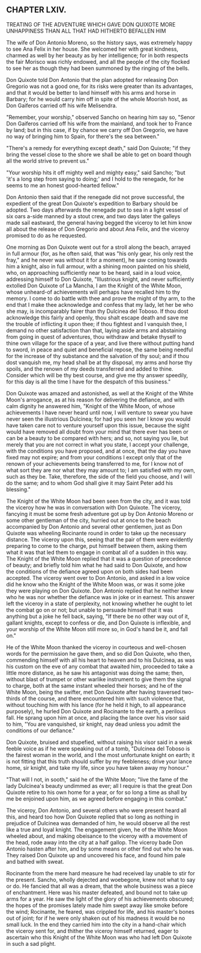 ## CHAPTER LXIV.

TREATING OF THE ADVENTURE WHICH GAVE DON QUIXOTE MORE UNHAPPINESS THAN
ALL THAT HAD HITHERTO BEFALLEN HIM


The wife of Don Antonio Moreno, so the history says, was extremely happy
to see Ana Felix in her house. She welcomed her with great kindness,
charmed as well by her beauty as by her intelligence; for in both
respects the fair Morisco was richly endowed, and all the people of the
city flocked to see her as though they had been summoned by the ringing
of the bells.

Don Quixote told Don Antonio that the plan adopted for releasing Don
Gregorio was not a good one, for its risks were greater than its
advantages, and that it would be better to land himself with his arms and
horse in Barbary; for he would carry him off in spite of the whole
Moorish host, as Don Gaiferos carried off his wife Melisendra.

"Remember, your worship," observed Sancho on hearing him say so, "Senor
Don Gaiferos carried off his wife from the mainland, and took her to
France by land; but in this case, if by chance we carry off Don Gregorio,
we have no way of bringing him to Spain, for there's the sea between."

"There's a remedy for everything except death," said Don Quixote; "if
they bring the vessel close to the shore we shall be able to get on board
though all the world strive to prevent us."

"Your worship hits it off mighty well and mighty easy," said Sancho; "but
'it's a long step from saying to doing;' and I hold to the renegade, for
he seems to me an honest good-hearted fellow."

Don Antonio then said that if the renegade did not prove successful, the
expedient of the great Don Quixote's expedition to Barbary should be
adopted. Two days afterwards the renegade put to sea in a light vessel of
six oars a-side manned by a stout crew, and two days later the galleys
made sail eastward, the general having begged the viceroy to let him know
all about the release of Don Gregorio and about Ana Felix, and the
viceroy promised to do as he requested.

One morning as Don Quixote went out for a stroll along the beach, arrayed
in full armour (for, as he often said, that was "his only gear, his only
rest the fray," and he never was without it for a moment), he saw coming
towards him a knight, also in full armour, with a shining moon painted on
his shield, who, on approaching sufficiently near to be heard, said in a
loud voice, addressing himself to Don Quixote, "Illustrious knight, and
never sufficiently extolled Don Quixote of La Mancha, I am the Knight of
the White Moon, whose unheard-of achievements will perhaps have recalled
him to thy memory. I come to do battle with thee and prove the might of
thy arm, to the end that I make thee acknowledge and confess that my
lady, let her be who she may, is incomparably fairer than thy Dulcinea
del Toboso. If thou dost acknowledge this fairly and openly, thou shalt
escape death and save me the trouble of inflicting it upon thee; if thou
fightest and I vanquish thee, I demand no other satisfaction than that,
laying aside arms and abstaining from going in quest of adventures, thou
withdraw and betake thyself to thine own village for the space of a year,
and live there without putting hand to sword, in peace and quiet and
beneficial repose, the same being needful for the increase of thy
substance and the salvation of thy soul; and if thou dost vanquish me, my
head shall be at thy disposal, my arms and horse thy spoils, and the
renown of my deeds transferred and added to thine. Consider which will be
thy best course, and give me thy answer speedily, for this day is all the
time I have for the despatch of this business."

Don Quixote was amazed and astonished, as well at the Knight of the White
Moon's arrogance, as at his reason for delivering the defiance, and with
calm dignity he answered him, "Knight of the White Moon, of whose
achievements I have never heard until now, I will venture to swear you
have never seen the illustrious Dulcinea; for had you seen her I know you
would have taken care not to venture yourself upon this issue, because
the sight would have removed all doubt from your mind that there ever has
been or can be a beauty to be compared with hers; and so, not saying you
lie, but merely that you are not correct in what you state, I accept your
challenge, with the conditions you have proposed, and at once, that the
day you have fixed may not expire; and from your conditions I except only
that of the renown of your achievements being transferred to me, for I
know not of what sort they are nor what they may amount to; I am
satisfied with my own, such as they be. Take, therefore, the side of the
field you choose, and I will do the same; and to whom God shall give it
may Saint Peter add his blessing."

The Knight of the White Moon had been seen from the city, and it was told
the viceroy how he was in conversation with Don Quixote. The viceroy,
fancying it must be some fresh adventure got up by Don Antonio Moreno or
some other gentleman of the city, hurried out at once to the beach
accompanied by Don Antonio and several other gentlemen, just as Don
Quixote was wheeling Rocinante round in order to take up the necessary
distance. The viceroy upon this, seeing that the pair of them were
evidently preparing to come to the charge, put himself between them,
asking them what it was that led them to engage in combat all of a sudden
in this way. The Knight of the White Moon replied that it was a question
of precedence of beauty; and briefly told him what he had said to Don
Quixote, and how the conditions of the defiance agreed upon on both sides
had been accepted. The viceroy went over to Don Antonio, and asked in a
low voice did he know who the Knight of the White Moon was, or was it
some joke they were playing on Don Quixote. Don Antonio replied that he
neither knew who he was nor whether the defiance was in joke or in
earnest. This answer left the viceroy in a state of perplexity, not
knowing whether he ought to let the combat go on or not; but unable to
persuade himself that it was anything but a joke he fell back, saying,
"If there be no other way out of it, gallant knights, except to confess
or die, and Don Quixote is inflexible, and your worship of the White Moon
still more so, in God's hand be it, and fall on."

He of the White Moon thanked the viceroy in courteous and well-chosen
words for the permission he gave them, and so did Don Quixote, who then,
commending himself with all his heart to heaven and to his Dulcinea, as
was his custom on the eve of any combat that awaited him, proceeded to
take a little more distance, as he saw his antagonist was doing the same;
then, without blast of trumpet or other warlike instrument to give them
the signal to charge, both at the same instant wheeled their horses; and
he of the White Moon, being the swifter, met Don Quixote after having
traversed two-thirds of the course, and there encountered him with such
violence that, without touching him with his lance (for he held it high,
to all appearance purposely), he hurled Don Quixote and Rocinante to the
earth, a perilous fall. He sprang upon him at once, and placing the lance
over his visor said to him, "You are vanquished, sir knight, nay dead
unless you admit the conditions of our defiance."

Don Quixote, bruised and stupefied, without raising his visor said in a
weak feeble voice as if he were speaking out of a tomb, "Dulcinea del
Toboso is the fairest woman in the world, and I the most unfortunate
knight on earth; it is not fitting that this truth should suffer by my
feebleness; drive your lance home, sir knight, and take my life, since
you have taken away my honour."

"That will I not, in sooth," said he of the White Moon; "live the fame of
the lady Dulcinea's beauty undimmed as ever; all I require is that the
great Don Quixote retire to his own home for a year, or for so long a
time as shall by me be enjoined upon him, as we agreed before engaging in
this combat."

The viceroy, Don Antonio, and several others who were present heard all
this, and heard too how Don Quixote replied that so long as nothing in
prejudice of Dulcinea was demanded of him, he would observe all the rest
like a true and loyal knight. The engagement given, he of the White Moon
wheeled about, and making obeisance to the viceroy with a movement of the
head, rode away into the city at a half gallop. The viceroy bade Don
Antonio hasten after him, and by some means or other find out who he was.
They raised Don Quixote up and uncovered his face, and found him pale and
bathed with sweat.

Rocinante from the mere hard measure he had received lay unable to stir
for the present. Sancho, wholly dejected and woebegone, knew not what to
say or do. He fancied that all was a dream, that the whole business was a
piece of enchantment. Here was his master defeated, and bound not to take
up arms for a year. He saw the light of the glory of his achievements
obscured; the hopes of the promises lately made him swept away like smoke
before the wind; Rocinante, he feared, was crippled for life, and his
master's bones out of joint; for if he were only shaken out of his
madness it would be no small luck. In the end they carried him into the
city in a hand-chair which the viceroy sent for, and thither the viceroy
himself returned, eager to ascertain who this Knight of the White Moon
was who had left Don Quixote in such a sad plight.




